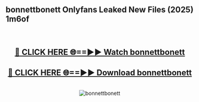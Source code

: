 <h2>bonnettbonett Onlyfans Leaked New Files (2025) 1m6of</h2>
<br>
<div align="center">
<h2><a href="https://mediafiles.top/bonnettbonett&ref=git" rel="nofollow">🔴 CLICK HERE 🌐==►► Watch bonnettbonett</a></h2>
<h2><a href="https://mediafiles.top/bonnettbonett&ref=git" rel="nofollow">🔴 CLICK HERE 🌐==►► Download bonnettbonett</a></h2>
<br>
<a href="https://mediafiles.top/bonnettbonett&ref=git" rel="nofollow" data-target="animated-image.originalLink"><img src="https://i.ibb.co.com/xMMVF88/686577567.gif" alt="bonnettbonett" style="max-width: 100%; display: inline-block;" data-target="animated-image.originalImage"></a>
</div>
<br>
<br>